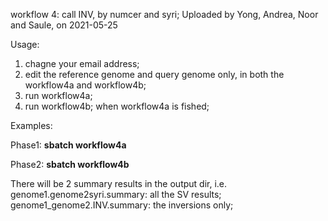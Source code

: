 workflow 4: call INV, by numcer and syri;
Uploaded by  Yong, Andrea, Noor and Saule, on 2021-05-25

Usage:
1. chagne your email address;
2. edit the reference genome and query genome only, in both the workflow4a and workflow4b;
3. run workflow4a;
4. run workflow4b; when workflow4a is fished;

Examples:

Phase1: **sbatch workflow4a**

Phase2: **sbatch workflow4b**

There will be 2 summary results in the output dir, i.e. 
genome1.genome2syri.summary: all the SV results; 
genome1_genome2.INV.summary: the inversions only;

